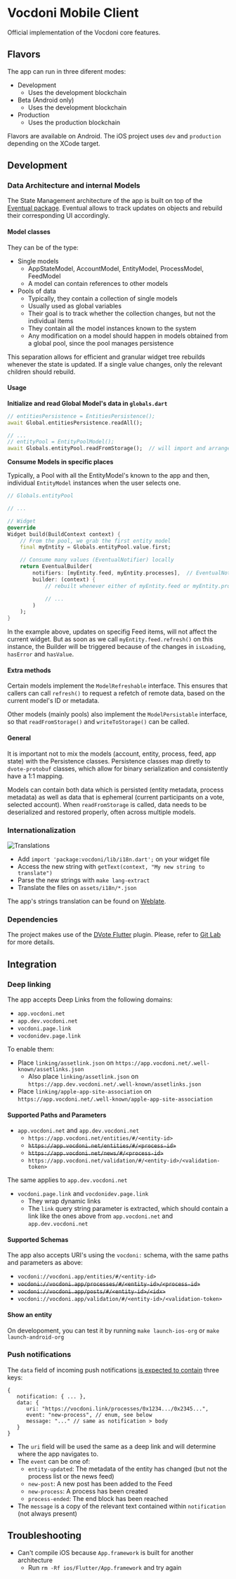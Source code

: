 # Vocdoni Mobile Client
Official implementation of the Vocdoni core features.

## Flavors

The app can run in three diferent modes:
* Development
	- Uses the development blockchain
* Beta (Android only)
	- Uses the development blockchain
* Production
	- Uses the production blockchain

Flavors are available on Android. The iOS project uses `dev` and `production` depending on the XCode target.

## Development

### Data Architecture and internal Models

The State Management architecture of the app is built on top of the [Eventual package](https://pub.dev/packages/eventual). Eventual allows to track updates on objects and rebuild their corresponding UI accordingly. 

#### Model classes

They can be of the type:
* Single models
  * AppStateModel, AccountModel, EntityModel, ProcessModel, FeedModel
  * A model can contain references to other models
* Pools of data
  * Typically, they contain a collection of single models
  * Usually used as global variables
  * Their goal is to track whether the collection changes, but not the individual items
  * They contain all the model instances known to the system
  * Any modification on a model should happen in models obtained from a global pool, since the pool manages persistence

This separation allows for efficient and granular widget tree rebuilds whenever the state is updated. If a single value changes, only the relevant children should rebuild.

#### Usage

**Initialize and read Global Model's data in `globals.dart`**

```dart
// entitiesPersistence = EntitiesPersistence();
await Global.entitiesPersistence.readAll();

// ...
// entityPool = EntityPoolModel();
await Globals.entityPool.readFromStorage();  // will import and arrange the persisted data
```

**Consume Models in specific places**

Typically, a Pool with all the EntityModel's known to the app and then, individual `EntityModel` instances when the user selects one. 

```dart
// Globals.entityPool

// ...

// Widget
@override
Widget build(BuildContext context) {
	// From the pool, we grab the first entity model
	final myEntity = Globals.entityPool.value.first;

	// Consume many values (EventualNotifier) locally
	return EventualBuilder(
    	notifiers: [myEntity.feed, myEntity.processes],  // EventualNotifier<T> values that may change over time
		builder: (context) {
			// rebuilt whenever either of myEntity.feed or myEntity.processes change

			// ...
		)
	);
}
```

In the example above, updates on specifig Feed items, will not affect the current widget. But as soon as we call `myEntity.feed.refresh()` on this instance, the Builder will be triggered because of the changes in `isLoading`, `hasError` and `hasValue`.

#### Extra methods

Certain models implement the `ModelRefreshable` interface. This ensures that callers can call `refresh()` to request a refetch of remote data, based on the current model's ID or metadata.

Other models (mainly pools) also implement the `ModelPersistable` interface, so that `readFromStorage()` and `writeToStorage()` can be called.

#### General

It is important not to mix the models (account, entity, process, feed, app state) with the Persistence classes. Persistence classes map diretly to `dvote-protobuf` classes, which allow for binary serialization and consistently have a 1:1 mapping.

Models can contain both data which is persisted (entity metadata, process metadata) as well as data that is ephemeral (current participants on a vote, selected account). When `readFromStorage` is called, data needs to be deserialized and restored properly, often across multiple models.

### Internationalization

![Translations](https://hosted.weblate.org/widgets/vocdoni/-/mobile-client/svg-badge.svg)

- Add `import 'package:vocdoni/lib/i18n.dart';` on your widget file
- Access the new string with `getText(context, "My new string to translate")`
- Parse the new strings with `make lang-extract`
- Translate the files on `assets/i18n/*.json`

The app's strings translation can be found on [Weblate](https://hosted.weblate.org/projects/vocdoni/mobile-client/).

### Dependencies

The project makes use of the [DVote Flutter](https://pub.dev/packages/dvote) plugin. Please, refer to [Git Lab](https://gitlab.com/vocdoni/dvote-flutter) for more details. 

## Integration

### Deep linking

The app accepts Deep Links from the following domains:
- `app.vocdoni.net`
- `app.dev.vocdoni.net`
- `vocdoni.page.link`
- `vocdonidev.page.link`

To enable them:

- Place `linking/assetlink.json` on `https://app.vocdoni.net/.well-known/assetlinks.json`
	- Also place `linking/assetlink.json` on `https://app.dev.vocdoni.net/.well-known/assetlinks.json`
- Place `linking/apple-app-site-association` on `https://app.vocdoni.net/.well-known/apple-app-site-association`

#### Supported Paths and Parameters
- `app.vocdoni.net` and `app.dev.vocdoni.net`
	- `https://app.vocdoni.net/entities/#/<entity-id>`
	- ~~`https://app.vocdoni.net/entities/#/<process-id>`~~
	- ~~`https://app.vocdoni.net/news/#/<process-id>`~~
	- `https://app.vocdoni.net/validation/#/<entity-id>/<validation-token>`

The same applies to `app.dev.vocdoni.net`

- `vocdoni.page.link` and `vocdonidev.page.link`
	- They wrap dynamic links
	- The `link` query string parameter is extracted, which should contain a link like the ones above from `app.vocdoni.net` and `app.dev.vocdoni.net`

#### Supported Schemas

The app also accepts URI's using the `vocdoni:` schema, with the same paths and parameters as above:
- `vocdoni://vocdoni.app/entities/#/<entity-id>`
- ~~`vocdoni://vocdoni.app/processes/#/<entity-id>/<process-id>`~~
- ~~`vocdoni://vocdoni.app/posts/#/<entity-id>/<idx>`~~
- `vocdoni://vocdoni.app/validation/#/<entity-id>/<validation-token>`

#### Show an entity

On developoment, you can test it by running `make launch-ios-org` or `make launch-android-org`


### Push notifications

The `data` field of incoming push notifications [is expected to contain](https://gitlab.com/vocdoni/client-mobile/-/issues/197) three keys: 

```
{
   notification: { ... },
   data: {
      uri: "https://vocdoni.link/processes/0x1234.../0x2345...",
      event: "new-process", // enum, see below
      message: "..." // same as notification > body
   }
}
```

- The `uri` field will be used the same as a deep link and will determine where the app navigates to.
- The `event` can be one of:
  - `entity-updated`: The metadata of the entity has changed (but not the process list or the news feed)
  - `new-post`: A new post has been added to the Feed
  - `new-process`: A process has been created
  - `process-ended`: The end block has been reached
  <!-- - `process-results`:  -->
- The `message` is a copy of the relevant text contained within `notification` (not always present)

<!--
#### Prompt to sign a payload

On developoment, you can test it by running `make launch-ios-sign` or `make launch-android-sign`

To let the user sign a given payload, use:

```
vocdoni://vocdoni.app/signature?payload=__TEXT__&returnUri=__URI__
```

- `payload`: A URI-encoded version of the text to sign
- `returnURI`: A URI-encoded string containing the URI that will be launched after a successful signature. The URI will be appended the query string parameter `?signature=...`
-->

<!--
### Entity Actions

Web sites loaded by the Vocdoni host app need can communicate to it by using a simple interface.

- Messages can be sent using `HostApp.postMessage(JSON.stringify(message));`
- Responses can be handled declaring `window.handleHostResponse = function(message){ /* ... */}`

However, a richer development experience can be achieved by integrating the following lines of code on the global scope:

```html
<script>
	// STATE VARIABLES
	// They should be on the global scope so that handleHostResponse
	// can match requests and responses

	window.requestCounter = 0;
	window.requestQueue = [];

	// SENDING REQUESTS

	/**
	 * Call this function anywhere in your code to request certain actions to the host
	 * 
	 * Returns a promise that resolves when the hosts replies
	 */
	window.sendHostRequest = function(payload) {
		return new Promise((resolve, reject) => {
			const id = window.requestCounter++;
			const newRequest = {
				id,
				resolve,
				reject,
				timeout: setTimeout(() => window.expireRequest(id), 30000)
			};
			window.requestQueue.push(newRequest);

			const message = JSON.stringify({ id, payload });
			HostApp.postMessage(message);
		});
	}

	// Handling timeout
	window.expireRequest = function(id) {
		const idx = window.requestQueue.findIndex(r => r.id === id);
		if (idx < 0) return;
		window.requestQueue[idx].reject(new Error('Timeout'));

		delete window.requestQueue[idx].resolve;
		delete window.requestQueue[idx].reject;
		delete window.requestQueue[idx].timeout;
		window.requestQueue.splice(idx, 1);
	}

	// INCOMING RESPONSE HANDLER

	window.handleHostResponse = function(message) {
		try {
			const msgPayload = JSON.parse(message);
			const { id, data, error } = msgPayload;

			const idx = window.requestQueue.findIndex(r => r.id === id);
			if (idx < 0) return;
			else if (error) {
				if (typeof window.requestQueue[idx].reject === 'function') {
					window.requestQueue[idx].reject(new Error(error));
				}
				else {
					console.error("Could not report a response error:", error);
				}
			}
			else if (typeof window.requestQueue[idx].resolve === 'function') {
				window.requestQueue[idx].resolve(data);
			}
			else {
				console.error("Could not report a response:", data);
			}

			// clean
			clearTimeout(window.requestQueue[idx].timeout);
			delete window.requestQueue[idx].resolve;
			delete window.requestQueue[idx].reject;
			window.requestQueue.splice(idx, 1);
		}
		catch (err) {
			console.error (err);
		}
	}
</script>
```

Now you can run `sendHostRequest(<data>)` from anywhere in your code and get a promise that resolves with the appropriate response.

#### Public Key Request

Ask the host to provide the public key of the current account.

```javascript
sendHostRequest({ method: "getPublicKey" })
	.then(response => {
		console.log("PUBLIC KEY", response);
	})
	.catch(err => {
		console.error(err);
	});
```

#### Signature request

Ask the host to sign a string payload using the private key of the current identity

```javascript
sendHostRequest({ method: "signPayload", payload: "Hello world" })
	.then(response => {
		console.log("SIGNATURE", response);
	})
	.catch(err => {
		console.error(err);
	});
```

#### Closing the window

Ask the host to close the browser window.

```javascript
sendHostRequest({ method: "closeWindow" })
	.then(() => console.log("Good Bye"))
	.catch(err => {
		console.error(err);
	});
```
-->

## Troubleshooting

- Can't compile iOS because `App.framework` is built for another architecture
	- Run `rm -Rf ios/Flutter/App.framework` and try again
